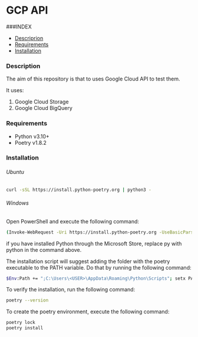 <h1> GCP API </h1>

###INDEX
- [Descriprion](#Description)
- [Requirements](#Requirements)
- [Installation](#Installation)

### Description
The aim of this repository is that to uses Google Cloud API to test them.

It uses:
1. Google Cloud Storage
2. Google Cloud BigQuery

### Requirements
* Python v3.10+
* Poetry v1.8.2


### Installation
###### Ubuntu
```bash
curl -sSL https://install.python-poetry.org | python3 -
```
###### Windows
Open PowerShell and execute the following command:

```bash
(Invoke-WebRequest -Uri https://install.python-poetry.org -UseBasicParsing).Content | py -
```
if you have installed Python through the Microsoft Store, replace py with python in the command above.


The installation script will suggest adding the folder with the poetry executable to the PATH variable. Do that by running the following command:
```bash
$Env:Path += ";C:\Users\<USER>\AppData\Roaming\Python\Scripts"; setx PATH "$Env:Path"
```
To verify the installation, run the following command:
```bash
poetry --version
```
To create the poetry environment, execute the following command:
```bash
poetry lock
poetry install
```